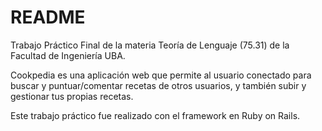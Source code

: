 # README

Trabajo Práctico Final de la materia Teoría de Lenguaje (75.31) de la Facultad de Ingeniería UBA.

Cookpedia es una aplicación web que permite al usuario conectado para buscar y puntuar/comentar recetas de otros usuarios, y también subir y gestionar tus propias recetas.

Este trabajo práctico fue realizado con el framework en Ruby on Rails.

